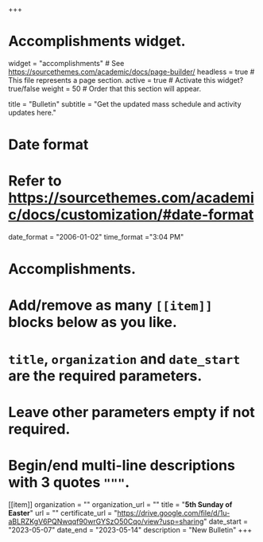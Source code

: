 +++
# Accomplishments widget.
widget = "accomplishments"  # See https://sourcethemes.com/academic/docs/page-builder/
headless = true  # This file represents a page section.
active = true  # Activate this widget? true/false
weight = 50  # Order that this section will appear.

title = "Bulletin"
subtitle = "Get the updated mass schedule and activity updates here."

# Date format
#   Refer to https://sourcethemes.com/academic/docs/customization/#date-format
date_format = "2006-01-02"
time_format ="3:04 PM"

# Accomplishments.
#   Add/remove as many `[[item]]` blocks below as you like.
#   `title`, `organization` and `date_start` are the required parameters.
#   Leave other parameters empty if not required.
#   Begin/end multi-line descriptions with 3 quotes `"""`.


[[item]]
  organization = ""
  organization_url = ""
  title = "**5th Sunday of Easter**"
  url = ""
  certificate_url = "https://drive.google.com/file/d/1u-aBLRZKgV6PQNwqqf90wrGYSzO50Cqo/view?usp=sharing"
  date_start = "2023-05-07"
  date_end = "2023-05-14"
  description = "New Bulletin"
+++
